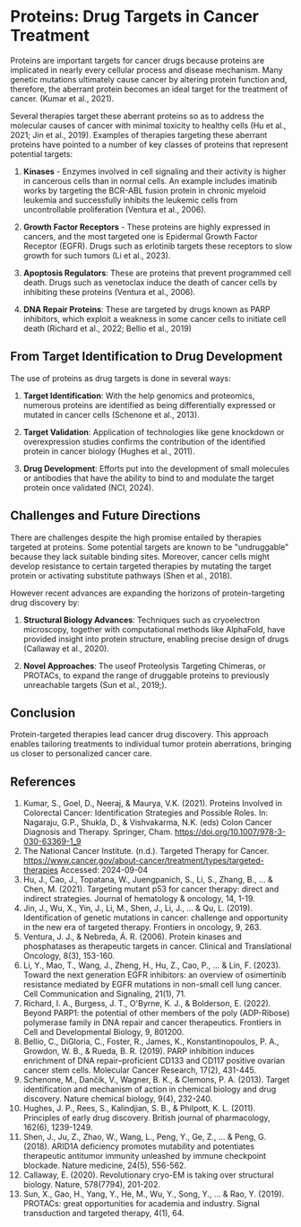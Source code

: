 # Proteins: Drug Targets in Cancer Treatment

Proteins are important targets for cancer drugs because proteins are implicated in nearly every cellular process and disease mechanism. Many genetic mutations ultimately cause cancer by altering protein function and, therefore, the aberrant protein becomes an ideal target for the treatment of cancer. (Kumar et al., 2021).

Several therapies target these aberrant proteins so as to address the molecular causes of cancer with minimal toxicity to healthy cells (Hu et al., 2021; Jin et al., 2019). Examples of therapies targeting these aberrant proteins have pointed to a number of key classes of proteins that represent potential targets:

1. **Kinases** - Enzymes involved in cell signaling and their activity is higher in cancerous cells than in normal cells. An example includes imatinib works by targeting the BCR-ABL fusion protein in chronic myeloid leukemia and successfully inhibits the leukemic cells from uncontrollable proliferation (Ventura et al., 2006).

2. **Growth Factor Receptors** - These proteins are highly expressed in cancers, and the most targeted one is Epidermal Growth Factor Receptor (EGFR). Drugs such as erlotinib targets these receptors to slow growth for such tumors (Li et al., 2023).

3. **Apoptosis Regulators**: These are proteins that prevent programmed cell death. Drugs such as venetoclax induce the death of cancer cells by inhibiting these proteins (Ventura et al., 2006).

4. **DNA Repair Proteins**: These are targeted by drugs known as PARP inhibitors, which exploit a weakness in some cancer cells to initiate cell death (Richard et al., 2022; Bellio et al., 2019)

## From Target Identification to Drug Development

The use of proteins as drug targets is done in several ways:

1. **Target Identification**: With the help genomics and proteomics, numerous proteins are identified as being differentially expressed or mutated in cancer cells (Schenone et al., 2013).

2. **Target Validation**: Application of technologies like gene knockdown or overexpression studies confirms the contribution of the identified protein in cancer biology (Hughes et al., 2011).

3. **Drug Development**: Efforts put into the development of small molecules or antibodies that have the ability to bind to and modulate the target protein once validated (NCI, 2024).

## Challenges and Future Directions

There are challenges despite the high promise entailed by therapies targeted at proteins. Some potential targets are known to be "undruggable" because they lack suitable binding sites. Moreover, cancer cells might develop resistance to certain targeted therapies by mutating the target protein or activating substitute pathways (Shen et al., 2018).

However recent advances are expanding the horizons of protein-targeting drug discovery by:

1. **Structural Biology Advances**: Techniques such as cryoelectron microscopy, together with computational methods like AlphaFold, have provided insight into protein structure, enabling precise design of drugs (Callaway et al., 2020).

2. **Novel Approaches**: The useof Proteolysis Targeting Chimeras, or PROTACs, to expand the range of druggable proteins to previously unreachable targets (Sun et al., 2019;).

## Conclusion

Protein-targeted therapies lead cancer drug discovery. This approach enables tailoring treatments to individual tumor protein aberrations, bringing us closer to personalized cancer care.

## References

1. Kumar, S., Goel, D., Neeraj, & Maurya, V.K. (2021). Proteins Involved in Colorectal Cancer: Identification Strategies and Possible Roles. In: Nagaraju, G.P., Shukla, D., & Vishvakarma, N.K. (eds) Colon Cancer Diagnosis and Therapy. Springer, Cham. https://doi.org/10.1007/978-3-030-63369-1_9
2. The National Cancer Institute. (n.d.). Targeted Therapy for Cancer. https://www.cancer.gov/about-cancer/treatment/types/targeted-therapies Accessed: 2024-09-04
3. Hu, J., Cao, J., Topatana, W., Juengpanich, S., Li, S., Zhang, B., ... & Chen, M. (2021). Targeting mutant p53 for cancer therapy: direct and indirect strategies. Journal of hematology & oncology, 14, 1-19.
4. Jin, J., Wu, X., Yin, J., Li, M., Shen, J., Li, J., ... & Qu, L. (2019). Identification of genetic mutations in cancer: challenge and opportunity in the new era of targeted therapy. Frontiers in oncology, 9, 263.
5. Ventura, J. J., & Nebreda, Á. R. (2006). Protein kinases and phosphatases as therapeutic targets in cancer. Clinical and Translational Oncology, 8(3), 153-160.
6. Li, Y., Mao, T., Wang, J., Zheng, H., Hu, Z., Cao, P., ... & Lin, F. (2023). Toward the next generation EGFR inhibitors: an overview of osimertinib resistance mediated by EGFR mutations in non-small cell lung cancer. Cell Communication and Signaling, 21(1), 71.
7. Richard, I. A., Burgess, J. T., O'Byrne, K. J., & Bolderson, E. (2022). Beyond PARP1: the potential of other members of the poly (ADP-Ribose) polymerase family in DNA repair and cancer therapeutics. Frontiers in Cell and Developmental Biology, 9, 801200.
8. Bellio, C., DiGloria, C., Foster, R., James, K., Konstantinopoulos, P. A., Growdon, W. B., & Rueda, B. R. (2019). PARP inhibition induces enrichment of DNA repair–proficient CD133 and CD117 positive ovarian cancer stem cells. Molecular Cancer Research, 17(2), 431-445.
9. Schenone, M., Dančík, V., Wagner, B. K., & Clemons, P. A. (2013). Target identification and mechanism of action in chemical biology and drug discovery. Nature chemical biology, 9(4), 232-240.
10. Hughes, J. P., Rees, S., Kalindjian, S. B., & Philpott, K. L. (2011). Principles of early drug discovery. British journal of pharmacology, 162(6), 1239-1249.
11. Shen, J., Ju, Z., Zhao, W., Wang, L., Peng, Y., Ge, Z., ... & Peng, G. (2018). ARID1A deficiency promotes mutability and potentiates therapeutic antitumor immunity unleashed by immune checkpoint blockade. Nature medicine, 24(5), 556-562.
12. Callaway, E. (2020). Revolutionary cryo-EM is taking over structural biology. Nature, 578(7794), 201-202.
13. Sun, X., Gao, H., Yang, Y., He, M., Wu, Y., Song, Y., ... & Rao, Y. (2019). PROTACs: great opportunities for academia and industry. Signal transduction and targeted therapy, 4(1), 64.
